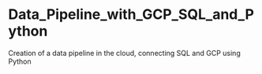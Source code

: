 # Data_Pipeline_with_GCP_SQL_and_Python
Creation of a data pipeline in the cloud, connecting SQL and GCP using Python
